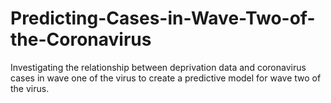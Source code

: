 # Predicting-Cases-in-Wave-Two-of-the-Coronavirus
Investigating the relationship between deprivation data and coronavirus cases in wave one of the virus to create a predictive model for wave two of the virus.
